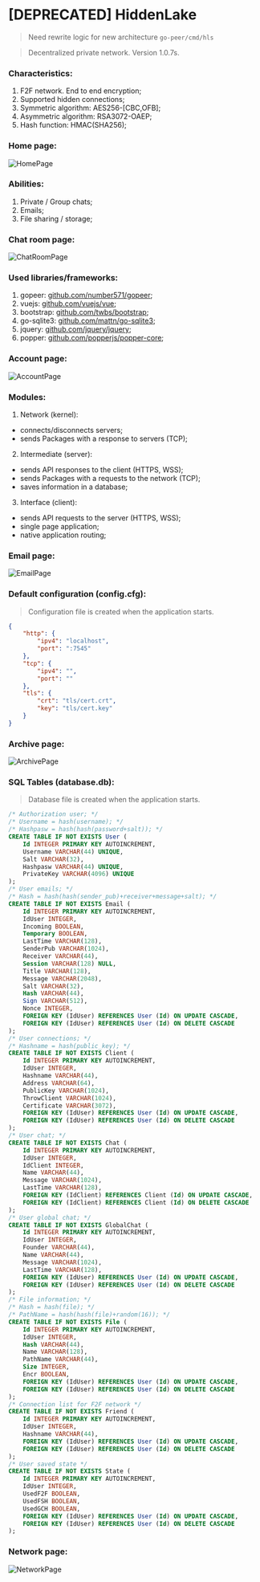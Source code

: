 # [DEPRECATED] HiddenLake

> Need rewrite logic for new architecture `go-peer/cmd/hls`

> Decentralized private network. Version 1.0.7s.

### Characteristics:
1. F2F network. End to end encryption;
2. Supported hidden connections;
3. Symmetric algorithm: AES256-[CBC,OFB];
4. Asymmetric algorithm: RSA3072-OAEP;
5. Hash function: HMAC(SHA256);

### Home page:
<img src="/images/HiddenLake1.png" alt="HomePage"/>

### Abilities:
1. Private / Group chats;
2. Emails;
3. File sharing / storage;

### Chat room page:
<img src="/images/HiddenLake14.png" alt="ChatRoomPage"/>

### Used libraries/frameworks:
1. gopeer: [github.com/number571/gopeer](https://github.com/number571/gopeer);
2. vuejs: [github.com/vuejs/vue](https://github.com/vuejs/vue);
3. bootstrap: [github.com/twbs/bootstrap](https://github.com/twbs/bootstrap);
4. go-sqlite3: [github.com/mattn/go-sqlite3](https://github.com/mattn/go-sqlite3);
5. jquery: [github.com/jquery/jquery](https://github.com/jquery/jquery);
6. popper: [github.com/popperjs/popper-core](https://github.com/popperjs/popper-core);

### Account page:
<img src="/images/HiddenLake4.png" alt="AccountPage"/>

### Modules:
1. Network (kernel): 
* connects/disconnects servers;
* sends Packages with a response to servers (TCP);
2. Intermediate (server): 
* sends API responses to the client (HTTPS, WSS);
* sends Packages with a requests to the network (TCP);
* saves information in a database;
3. Interface (client): 
* sends API requests to the server (HTTPS, WSS);
* single page application;
* native application routing;

### Email page:
<img src="/images/HiddenLake16.png" alt="EmailPage"/>

### Default configuration (config.cfg): 
> Configuration file is created when the application starts.
```json
{
	"http": {
		"ipv4": "localhost",
		"port": ":7545"
	},
	"tcp": {
		"ipv4": "",
		"port": ""
	},
	"tls": {
		"crt": "tls/cert.crt",
		"key": "tls/cert.key"
	}
}
```

### Archive page:
<img src="/images/HiddenLake6.png" alt="ArchivePage"/>

### SQL Tables (database.db):
> Database file is created when the application starts.
```sql
/* Authorization user; */
/* Username = hash(username); */
/* Hashpasw = hash(hash(password+salt)); */
CREATE TABLE IF NOT EXISTS User (
	Id INTEGER PRIMARY KEY AUTOINCREMENT,
	Username VARCHAR(44) UNIQUE,
	Salt VARCHAR(32),
	Hashpasw VARCHAR(44) UNIQUE,
	PrivateKey VARCHAR(4096) UNIQUE
);
/* User emails; */
/* Hash = hash(hash(sender_pub)+receiver+message+salt); */
CREATE TABLE IF NOT EXISTS Email (
	Id INTEGER PRIMARY KEY AUTOINCREMENT,
	IdUser INTEGER,
	Incoming BOOLEAN,
	Temporary BOOLEAN,
	LastTime VARCHAR(128),
	SenderPub VARCHAR(1024),
	Receiver VARCHAR(44),
	Session VARCHAR(128) NULL,
	Title VARCHAR(128),
	Message VARCHAR(2048),
	Salt VARCHAR(32),
	Hash VARCHAR(44),
	Sign VARCHAR(512),
	Nonce INTEGER,
	FOREIGN KEY (IdUser) REFERENCES User (Id) ON UPDATE CASCADE,
	FOREIGN KEY (IdUser) REFERENCES User (Id) ON DELETE CASCADE
);
/* User connections; */
/* Hashname = hash(public_key); */
CREATE TABLE IF NOT EXISTS Client (
	Id INTEGER PRIMARY KEY AUTOINCREMENT,
	IdUser INTEGER,
	Hashname VARCHAR(44),
	Address VARCHAR(64),
	PublicKey VARCHAR(1024),
	ThrowClient VARCHAR(1024),
	Certificate VARCHAR(3072),
	FOREIGN KEY (IdUser) REFERENCES User (Id) ON UPDATE CASCADE,
	FOREIGN KEY (IdUser) REFERENCES User (Id) ON DELETE CASCADE
);
/* User chat; */
CREATE TABLE IF NOT EXISTS Chat (
	Id INTEGER PRIMARY KEY AUTOINCREMENT,
	IdUser INTEGER,
	IdClient INTEGER,
	Name VARCHAR(44),
	Message VARCHAR(1024),
	LastTime VARCHAR(128),
	FOREIGN KEY (IdClient) REFERENCES Client (Id) ON UPDATE CASCADE,
	FOREIGN KEY (IdClient) REFERENCES Client (Id) ON DELETE CASCADE
);
/* User global chat; */
CREATE TABLE IF NOT EXISTS GlobalChat (
	Id INTEGER PRIMARY KEY AUTOINCREMENT,
	IdUser INTEGER,
	Founder VARCHAR(44),
	Name VARCHAR(44),
	Message VARCHAR(1024),
	LastTime VARCHAR(128),
	FOREIGN KEY (IdUser) REFERENCES User (Id) ON UPDATE CASCADE,
	FOREIGN KEY (IdUser) REFERENCES User (Id) ON DELETE CASCADE
);
/* File information; */
/* Hash = hash(file); */
/* PathName = hash(hash(file)+random(16)); */
CREATE TABLE IF NOT EXISTS File (
	Id INTEGER PRIMARY KEY AUTOINCREMENT,
	IdUser INTEGER,
	Hash VARCHAR(44),
	Name VARCHAR(128),
	PathName VARCHAR(44),
	Size INTEGER,
	Encr BOOLEAN,
	FOREIGN KEY (IdUser) REFERENCES User (Id) ON UPDATE CASCADE,
	FOREIGN KEY (IdUser) REFERENCES User (Id) ON DELETE CASCADE
);
/* Connection list for F2F network */
CREATE TABLE IF NOT EXISTS Friend (
	Id INTEGER PRIMARY KEY AUTOINCREMENT,
	IdUser INTEGER,
	Hashname VARCHAR(44),
	FOREIGN KEY (IdUser) REFERENCES User (Id) ON UPDATE CASCADE,
	FOREIGN KEY (IdUser) REFERENCES User (Id) ON DELETE CASCADE
);
/* User saved state */
CREATE TABLE IF NOT EXISTS State (
	Id INTEGER PRIMARY KEY AUTOINCREMENT,
	IdUser INTEGER,
	UsedF2F BOOLEAN,
	UsedFSH BOOLEAN,
	UsedGCH BOOLEAN,
	FOREIGN KEY (IdUser) REFERENCES User (Id) ON UPDATE CASCADE,
	FOREIGN KEY (IdUser) REFERENCES User (Id) ON DELETE CASCADE
);
```

### Network page:
<img src="/images/HiddenLake9.png" alt="NetworkPage"/>

